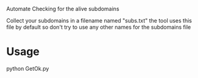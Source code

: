 Automate Checking for the alive subdomains

Collect your subdomains in a filename named "subs.txt" the tool uses this file by default
so don't try to use any other names for the subdomains file 

# Usage
python GetOk.py 
